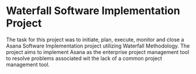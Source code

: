 # Waterfall Software Implementation Project
The task for this project was to initiate, plan, execute, monitor and close a Asana Software Implementation project utilizing Waterfall Methodology.  The project aims to implement Asana as the enterprise project management tool to resolve problems associated wit the lack of a common project management tool.


